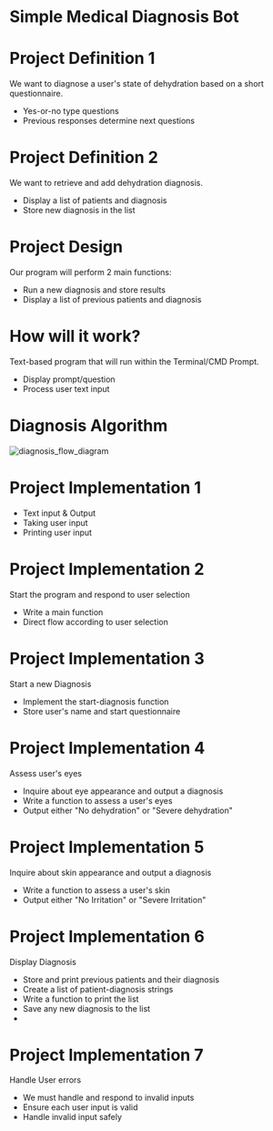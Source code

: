 # Simple Medical Diagnosis Bot

# Project Definition 1
We want to diagnose a user's state of dehydration based on a short
questionnaire.
- Yes-or-no type questions
- Previous responses determine next questions

# Project Definition 2
We want to retrieve and add dehydration diagnosis.
- Display a list of patients and diagnosis
- Store new diagnosis in the list 

# Project Design
Our program will perform 2 main functions:
- Run a new diagnosis and store results
- Display a list of previous patients and diagnosis

# How will it work?
Text-based program that will run within the Terminal/CMD Prompt.
- Display prompt/question
- Process user text input

# Diagnosis Algorithm
![diagnosis_flow_diagram](https://user-images.githubusercontent.com/63488970/223243666-64cb5507-47be-4aed-90d3-0bc090f38e93.png)

# Project Implementation 1
- Text input & Output
- Taking user input 
- Printing user input

# Project Implementation 2
Start the program and respond to user selection
- Write a main function
- Direct flow according to user selection

# Project Implementation 3
Start a new Diagnosis
- Implement the start-diagnosis function
- Store user's name and start questionnaire

# Project Implementation 4
Assess user's eyes
- Inquire about eye appearance and output a diagnosis
- Write a function to assess a user's eyes
- Output either "No dehydration" or "Severe dehydration"

# Project Implementation 5
Inquire about skin appearance and output a diagnosis
- Write a function to assess a user's skin
- Output either "No Irritation" or "Severe Irritation"

# Project Implementation 6
Display Diagnosis
- Store and print previous patients and their diagnosis
- Create a list of patient-diagnosis strings
- Write a function to print the list
- Save any new diagnosis to the list
- 
# Project Implementation 7
Handle User errors
- We must handle and respond to invalid inputs
- Ensure each user input is valid
- Handle invalid input safely
